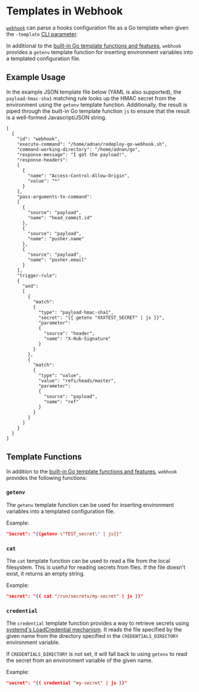 # Templates in Webhook

[`webhook`][w] can parse a hooks configuration file as a Go template when given the `-template` [CLI parameter](Webhook-Parameters.md).

In additional to the [built-in Go template functions and features][tt], `webhook` provides a `getenv` template function for inserting environment variables into a templated configuration file.

## Example Usage

In the example JSON template file below (YAML is also supported), the `payload-hmac-sha1` matching rule looks up the HMAC secret from the environment using the `getenv` template function.
Additionally, the result is piped through the built-in Go template function `js` to ensure that the result is a well-formed Javascript/JSON string.

```
[
  {
    "id": "webhook",
    "execute-command": "/home/adnan/redeploy-go-webhook.sh",
    "command-working-directory": "/home/adnan/go",
    "response-message": "I got the payload!",
    "response-headers":
    [
      {
        "name": "Access-Control-Allow-Origin",
        "value": "*"
      }
    ],
    "pass-arguments-to-command":
    [
      {
        "source": "payload",
        "name": "head_commit.id"
      },
      {
        "source": "payload",
        "name": "pusher.name"
      },
      {
        "source": "payload",
        "name": "pusher.email"
      }
    ],
    "trigger-rule":
    {
      "and":
      [
        {
          "match":
          {
            "type": "payload-hmac-sha1",
            "secret": "{{ getenv "XXXTEST_SECRET" | js }}",
            "parameter":
            {
              "source": "header",
              "name": "X-Hub-Signature"
            }
          }
        },
        {
          "match":
          {
            "type": "value",
            "value": "refs/heads/master",
            "parameter":
            {
              "source": "payload",
              "name": "ref"
            }
          }
        }
      ]
    }
  }
]

```

## Template Functions

In addition to the [built-in Go template functions and features][tt], `webhook` provides the following functions:

### `getenv`

The `getenv` template function can be used for inserting environment variables into a templated configuration file.

Example: 
```json
"Secret": "{{getenv \"TEST_secret\" | js}}"
```

### `cat`

The `cat` template function can be used to read a file from the local filesystem. This is useful for reading secrets from files. If the file doesn't exist, it returns an empty string.

Example:
```json
"secret": "{{ cat "/run/secrets/my-secret" | js }}"
```

### `credential`

The `credential` template function provides a way to retrieve secrets using [systemd's LoadCredential mechanism](https://www.freedesktop.org/software/systemd/man/systemd.exec.html#Credentials). It reads the file specified by the given name from the directory specified in the `CREDENTIALS_DIRECTORY` environment variable.

If `CREDENTIALS_DIRECTORY` is not set, it will fall back to using `getenv` to read the secret from an environment variable of the given name.

Example:
```json
"secret": "{{ credential "my-secret" | js }}"
```

[w]: https://github.com/adnanh/webhook
[tt]: https://golang.org/pkg/text/template/
